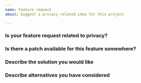 ```yaml
---
name: Feature request
about: Suggest a privacy-related idea for this project

---
```


<!-- Welcome! Thanks for taking time to submit a feature request.
Have you searched the issue tracker? https://github.com/bromite/bromite/issues
Have you read the F.A.Q.s? https://github.com/bromite/bromite/blob/master/FAQ.md
Have you read the README? https://github.com/bromite/bromite/blob/master/README.md
Have you read the Wiki? https://github.com/bromite/bromite/wiki
-->

<!-- Do not submit feature requests for extensions support or adding a search engine. -->

### Is your feature request related to privacy?

<!-- Features that are not related to privacy are not considered. -->

### Is there a patch available for this feature somewhere?

<!-- If yes then provide URL and license information. -->

### Describe the solution you would like

<!-- A clear and concise description of what you want to happen.

Do not ask "I would like feature X which is available in browser Y"; such issues are closed immediately. -->

### Describe alternatives you have considered

<!-- A clear and concise description of any alternative solutions or features you have considered. -->

